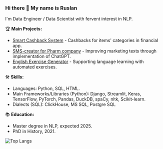 ### Hi there 👋 My name is Ruslan 

I'm Data Engineer / Data Scientist with fervent interest in NLP.

🏆 **Main Projects:**
- [Smart Cashback System](https://github.com/AlexStr94/finodays) - Cashbacks for items' categories in financial app.
- [SMS-creator for Pharm company](https://github.com/GoodchildTrevor/Pharm_SMS_creator_with_ChatGPT) - Improving marketing texts through implementation of ChatGPT.
- [English Exercise Generator](https://github.com/GoodchildTrevor/English_Exercise_Generator) - Supporting language learning with automated exercises.

🛠️ **Skills:**
- Languages: Python, SQL, HTML.
- Main Frameworks/Libraries (Python): Django, Streamlit, Keras, TensorFlow, PyTorch, Pandas, DuckDB, spaCy, nltk, Scikit-learn.
- Dialects (SQL): ClickHouse, MS SQL, Postgre SQL

📚 **Education:**
- Master degree in NLP, expected 2025.
- PhD in History, 2021.

![Top Langs](https://github-readme-stats.vercel.app/api/top-langs/?username=GoodchildTrevor&size_weight=0.5&count_weight=0.5)
<!--
**GoodchildTrevor/GoodchildTrevor** is a ✨ _special_ ✨ repository because its `README.md` (this file) appears on your GitHub profile.

Here are some ideas to get you started:

- 🔭 I’m currently working on ...
- 🌱 I’m currently learning ...
- 👯 I’m looking to collaborate on ...
- 🤔 I’m looking for help with ...
- 💬 Ask me about ...
- 📫 How to reach me: ...
- 😄 Pronouns: ...
- ⚡ Fun fact: ...
-->
